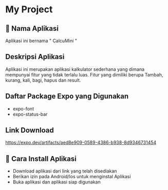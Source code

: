 # My Project


## 🚀 Nama Aplikasi

Aplikasi ini bernama " CalcuMini "

## Deskripsi Aplikasi

Aplikasi ini merupakan aplikasi kalkulator sederhana yang dimana mempunyai fitur yang tidak terlalu luas. Fitur yang dimiliki berupa Tambah, kurang, kali, bagi, hapus dan result.

## Daftar Package Expo yang Digunakan
- expo-font
- expo-status-bar

## Link Download
https://expo.dev/artifacts/aed8e909-0589-4386-b938-8d9346731454


## 📝 Cara Install Aplikasi

- Download aplikasi dari link yang telah disediakan
- Berikan izin pada Android/Ios untuk menginstal Aplikasi
- Buka aplikasi dan aplikasi siap digunakan
